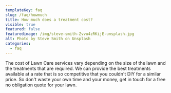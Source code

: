 ```yaml
---
templateKey: faq
slug: /faq/howmuch
title: How much does a treatment cost?
visible: true
featured: false
featuredimage: /img/steve-smith-Zvvu4zRKijE-unsplash.jpg
alt: Photo by Steve Smith on Unsplash
categories:
  - faq
---
```



The cost of Lawn Care services vary depending on the size of the lawn and the treatments that are required. We can provide the best treatments available at a rate that is so competitive that you couldn't DIY for a similar price. So don't waste your own time and your money, get in touch for a free no obligation quote for your lawn.
